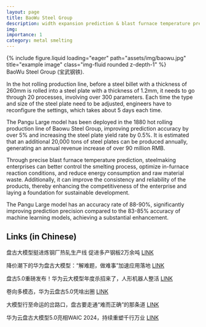 ```yaml
---
layout: page
title: BaoWu Steel Group
description: width expansion prediction & blast furnace temperature prediction
img:
importance: 1
category: metal smelting
---
```


<div class="row justify-content-center">
    <div class="col-sm-4 mt-3 mt-md-0">
        {% include figure.liquid loading="eager" path="assets/img/baowu.jpg" title="example image" class="img-fluid rounded z-depth-1" %}
    </div>
</div>
<div class="caption">
    BaoWu Steel Group (宝武钢铁).
</div>


In the hot rolling production line, before a steel billet with a thickness of 260mm is rolled into a steel plate with a thickness of 1.2mm, it needs to go through 20 processes, involving over 300 parameters. Each time the type and size of the steel plate need to be adjusted, engineers have to reconfigure the settings, which takes about 5 days each time.

The Pangu Large model has been deployed in the 1880 hot rolling production line of Baowu Steel Group, improving prediction accuracy by over 5% and increasing the steel plate yield rate by 0.5%. It is estimated that an additional 20,000 tons of steel plates can be produced annually, generating an annual revenue increase of over 90 million RMB.


Through precise blast furnace temperature prediction, steelmaking enterprises can better control the smelting process, optimize in-furnace reaction conditions, and reduce energy consumption and raw material waste. Additionally, it can improve the consistency and reliability of the products, thereby enhancing the competitiveness of the enterprise and laying a foundation for sustainable development.

The Pangu Large model has an accuracy rate of 88-90%, significantly improving prediction precision compared to the 83-85% accuracy of machine learning models, achieving a substantial enhancement.

<div class="publications">
    <h2>Links (in Chinese)</h2>
    <p>盘古大模型挺进炼钢厂热轧生产线 促进多产钢板2万余吨 <a href="https://baijiahao.baidu.com/s?id=1802468909535655909&wfr=spider&for=pc">LINK</a></p>
    <p>降价潮下的华为盘古大模型：“解难题，做难事”加速应用落地 <a href="https://www.163.com/dy/article/J587RCGO0519APGA.html">LINK</a></p>
    <p>盘古5.0重磅发布！华为云大模型年度杀招来了，人形机器人整活 <a href="https://baijiahao.baidu.com/s?id=1802483661386375228&wfr=spider&for=pc">LINK</a></p>
    <p>卷向多模态，华为云盘古5.0凭啥出圈 <a href="https://baijiahao.baidu.com/s?id=1802561144661027620&wfr=spider&for=pc">LINK</a></p>
    <p>大模型行至命运的岔路口，盘古要走通“难而正确”的那条道 <a href="http://k.sina.com.cn/article_1893587210_70ddd90a0010164xe.html">LINK</a></p>
    <p>华为云盘古大模型5.0亮相WAIC 2024，持续重塑千行万业 <a href="https://bbs.huaweicloud.com/blogs/430489">LINK</a></p>
</div>

